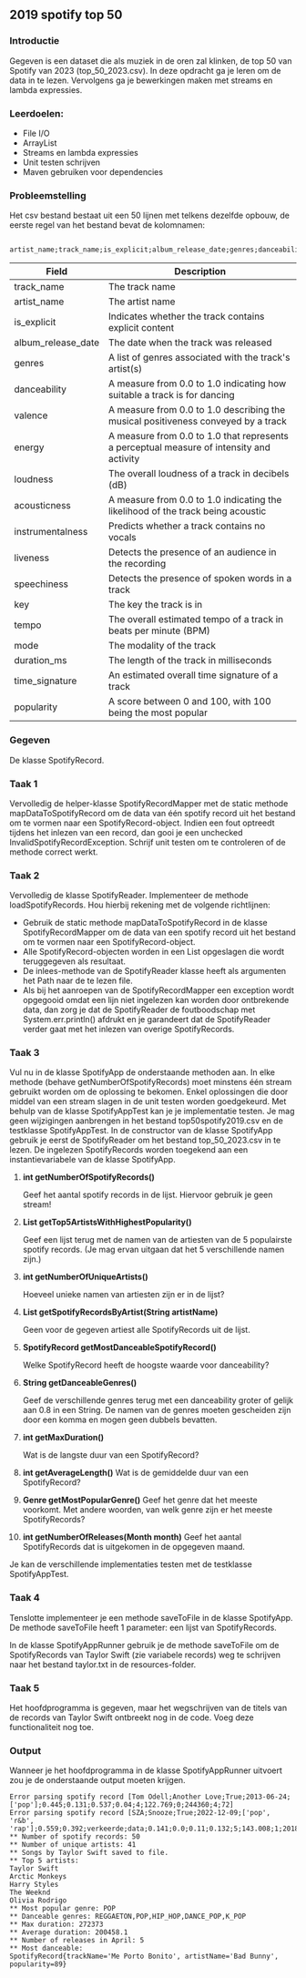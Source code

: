 ## 2019 spotify top 50

### Introductie
Gegeven is een dataset die als muziek in de oren zal klinken, de top 50 van Spotify van 2023
(top_50_2023.csv). In deze opdracht ga je leren om de data in te lezen. Vervolgens ga
je bewerkingen maken met streams en lambda expressies.
### Leerdoelen:

- File I/O
- ArrayList
- Streams en lambda expressies
- Unit testen schrijven
- Maven gebruiken voor dependencies

### Probleemstelling

Het csv bestand bestaat uit een 50 lijnen met telkens dezelfde opbouw, de eerste
regel van het bestand bevat de kolomnamen:

     artist_name;track_name;is_explicit;album_release_date;genres;danceability;valence;energy;loudness;acousticness;instrumentalness;liveness;speechiness;key;tempo;mode;duration_ms;time_signature;popularity

| Field              | Description                                                                              | 
|--------------------|------------------------------------------------------------------------------------------|
| track_name         | The track name                                                                           |
| artist_name        | The artist name                                                                          |
| is_explicit        | Indicates whether the track contains explicit content                                    |
| album_release_date | The date when the track was released                                                     |
| genres             | A list of genres associated with the track's artist(s)                                   |
| danceability       | A measure from 0.0 to 1.0 indicating how suitable a track is for dancing                 |
| valence            | A measure from 0.0 to 1.0 describing the musical positiveness conveyed by a track        |
| energy             | A measure from 0.0 to 1.0 that represents a perceptual measure of intensity and activity |
| loudness           | The overall loudness of a track in decibels (dB)                                         |
| acousticness       | A measure from 0.0 to 1.0 indicating the likelihood of the track being acoustic          |
| instrumentalness           | Predicts whether a track contains no vocals                                              |
| liveness | Detects the presence of an audience in the recording                                     | 
| speechiness | Detects the presence of spoken words in a track                                          |
| key | The key the track is in |
| tempo | The overall estimated tempo of a track in beats per minute (BPM) |
| mode | The modality of the track |
| duration_ms | The length of the track in milliseconds |
| time_signature | An estimated overall time signature of a track |
| popularity | A score between 0 and 100, with 100 being the most popular |
 
 ### Gegeven
De klasse SpotifyRecord.
  
### Taak 1

Vervolledig de helper-klasse SpotifyRecordMapper met de static methode
mapDataToSpotifyRecord om de data van één spotify record uit het bestand om te
vormen naar een SpotifyRecord-object. Indien een fout optreedt tijdens het inlezen van een record, dan gooi je een unchecked InvalidSpotifyRecordException.
Schrijf unit testen om te controleren of de methode correct werkt.
  
### Taak 2

Vervolledig de klasse SpotifyReader. Implementeer de methode loadSpotifyRecords. Hou hierbij rekening met de volgende richtlijnen:
- Gebruik de static methode mapDataToSpotifyRecord in de klasse
  SpotifyRecordMapper om de data van een spotify record uit het bestand om te
  vormen naar een SpotifyRecord-object.
- Alle SpotifyRecord-objecten worden in een List opgeslagen die wordt
  teruggegeven als resultaat.
- De inlees-methode van de SpotifyReader klasse heeft als argumenten het Path
  naar de te lezen file.
- Als bij het aanroepen van de SpotifyRecordMapper een exception wordt opgegooid
  omdat een lijn niet ingelezen kan worden door ontbrekende data, dan zorg je dat
  de SpotifyReader de foutboodschap met System.err.println() afdrukt en je
  garandeert dat de SpotifyReader verder gaat met het inlezen van overige
  SpotifyRecords.

### Taak 3
  Vul nu in de klasse SpotifyApp de onderstaande methoden aan. In elke methode (behave
  getNumberOfSpotifyRecords) moet minstens één stream gebruikt worden om de
  oplossing te bekomen.
  Enkel oplossingen die door middel van een stream slagen in de unit testen worden
  goedgekeurd. Met behulp van de klasse SpotifyAppTest kan je je implementatie testen.
  Je mag geen wijzigingen aanbrengen in het bestand top50spotify2019.csv en de
  testklasse SpotifyAppTest.
  In de constructor van de klasse SpotifyApp gebruik je eerst de SpotifyReader om het
  bestand top_50_2023.csv in te lezen. De ingelezen SpotifyRecords worden
  toegekend aan een instantievariabele van de klasse SpotifyApp.

1. **int getNumberOfSpotifyRecords()**

   Geef het aantal spotify records in de lijst. Hiervoor gebruik je geen stream!

2. **List<String> getTop5ArtistsWithHighestPopularity()**

   Geef een lijst terug met de namen van de artiesten van de 5 populairste spotify
   records. (Je mag ervan uitgaan dat het 5 verschillende namen zijn.)

3. **int getNumberOfUniqueArtists()**
   
    Hoeveel unieke namen van artiesten zijn er in de lijst?

4. **List<SpotifyRecord> getSpotifyRecordsByArtist(String artistName)**

    Geen voor de gegeven artiest alle SpotifyRecords uit de lijst.

5. **SpotifyRecord getMostDanceableSpotifyRecord()**
   
    Welke SpotifyRecord heeft de hoogste waarde voor danceability?

6. **String getDanceableGenres()**
   
    Geef de verschillende genres terug met een danceability groter of gelijk aan 0.8 in
   een String. De namen van de genres moeten gescheiden zijn door een komma en
   mogen geen dubbels bevatten.

7. **int getMaxDuration()**

   Wat is de langste duur van een SpotifyRecord?

8. **int getAverageLength()**
    Wat is de gemiddelde duur van een SpotifyRecord?

9. **Genre getMostPopularGenre()**
   Geef het genre dat het meeste voorkomt. Met andere woorden, van welk genre zijn er het meeste SpotifyRecords?

10. **int getNumberOfReleases(Month month)**
    Geef het aantal SpotifyRecords dat is uitgekomen in de opgegeven maand.

Je kan de verschillende implementaties testen met de testklasse SpotifyAppTest.

### Taak 4

Tenslotte implementeer je een methode saveToFile in de klasse SpotifyApp. De methode
saveToFile heeft 1 parameter: een lijst van SpotifyRecords.

In de klasse SpotifyAppRunner gebruik je de methode saveToFile om de SpotifyRecords
van Taylor Swift (zie variabele records) weg te schrijven naar het bestand taylor.txt in de
resources-folder.
   
### Taak 5

Het hoofdprogramma is gegeven, maar het wegschrijven van de titels van de records van
Taylor Swift ontbreekt nog in de code. Voeg deze functionaliteit nog toe.

### Output
Wanneer je het hoofdprogramma in de klasse SpotifyAppRunner uitvoert zou je de onderstaande output moeten krijgen.

```
Error parsing spotify record [Tom Odell;Another Love;True;2013-06-24;['pop'];0.445;0.131;0.537;0.04;4;122.769;0;244360;4;72]
Error parsing spotify record [SZA;Snooze;True;2022-12-09;['pop', 'r&b', 'rap'];0.559;0.392;verkeerde;data;0.141;0.0;0.11;0.132;5;143.008;1;201800;4;93]
** Number of spotify records: 50
** Number of unique artists: 41
** Songs by Taylor Swift saved to file.
** Top 5 artists: 
Taylor Swift
Arctic Monkeys
Harry Styles
The Weeknd
Olivia Rodrigo
** Most popular genre: POP
** Danceable genres: REGGAETON,POP,HIP_HOP,DANCE_POP,K_POP
** Max duration: 272373
** Average duration: 200458.1
** Number of releases in April: 5
** Most danceable: 
SpotifyRecord{trackName='Me Porto Bonito', artistName='Bad Bunny', popularity=89}
 ```
